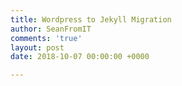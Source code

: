 ```yaml
---
title: Wordpress to Jekyll Migration
author: SeanFromIT
comments: 'true'
layout: post
date: 2018-10-07 00:00:00 +0000

---
```

